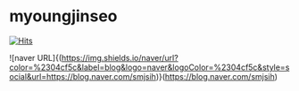 # myoungjinseo


[![Hits](https://hits.seeyoufarm.com/api/count/incr/badge.svg?url=https%3A%2F%2Fgithub.com%2Fmyoungjinseo&count_bg=%2379C83D&title_bg=%23555555&icon=&icon_color=%23E7E7E7&title=hits&edge_flat=false)](https://hits.seeyoufarm.com)

![naver URL]{(https://img.shields.io/naver/url?color=%2304cf5c&label=blog&logo=naver&logoColor=%2304cf5c&style=social&url=https://blog.naver.com/smjsih)}(https://blog.naver.com/smjsih)


